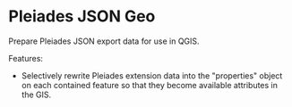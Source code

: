 # Pleiades JSON Geo

Prepare Pleiades JSON export data for use in QGIS.

Features:
- Selectively rewrite Pleiades extension data into the "properties" object on each contained feature so that they become available attributes in the GIS.

